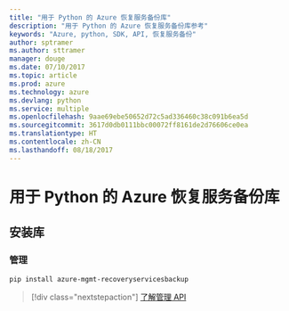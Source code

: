 ```yaml
---
title: "用于 Python 的 Azure 恢复服务备份库"
description: "用于 Python 的 Azure 恢复服务备份库参考"
keywords: "Azure, python, SDK, API, 恢复服务备份"
author: sptramer
ms.author: sttramer
manager: douge
ms.date: 07/10/2017
ms.topic: article
ms.prod: azure
ms.technology: azure
ms.devlang: python
ms.service: multiple
ms.openlocfilehash: 9aae69ebe50652d72c5ad336460c38c091b6ea5d
ms.sourcegitcommit: 3617d0db0111bbc00072ff8161de2d76606ce0ea
ms.translationtype: HT
ms.contentlocale: zh-CN
ms.lasthandoff: 08/18/2017
---
```

# <a name="azure-recovery-services-backup-libraries-for-python"></a>用于 Python 的 Azure 恢复服务备份库

## <a name="install-the-libraries"></a>安装库


### <a name="management"></a>管理

```bash
pip install azure-mgmt-recoveryservicesbackup
```
> [!div class="nextstepaction"]
> [了解管理 API](/python/api/overview/azure/recoveryservicesbackup/managementlibrary)